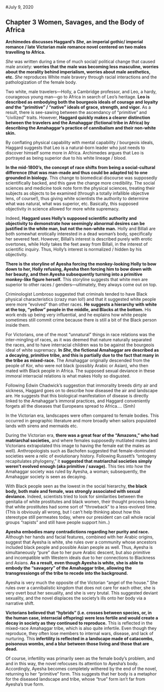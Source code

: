 
#July 9, 2020

## Chapter 3 Women, Savages, and the Body of Africa

**Archimedes discusses Haggard’s *She*, an imperial gothic/ imperial romance / late Victorian male romance novel centered on two males travelling to Africa.**

*She* was written during a time of much social/ political change that caused male anxiety: **worries that the male was becoming less masculine, worries about the morality behind imperialism, worries about male aesthetics, etc.** *She* reproduces White male bravery through racial interactions and the pathologization of the female body.

Two white, male travelers—Holly, a Cambridge professor, and Leo, a hardy, courageous young man—go to Africa in search of Leo’s heritage. **Leo is described as embodying both the bourgeois ideals of courage and loyalty *and* the “primitive” / “native” ideals of grace, strength, and vigor.** As a result, there is see-sawing between the ascendancy of “primitive” and “civilized” traits. However, **Haggard quickly makes a clearer distinction between the travelers and the Amahaggar (fictional tribe in Africa) by describing the Amahaggar’s practice of cannibalism and their non-white skin.**

By conflating physical capability with mental capability / bourgeois ideals, Haggard suggests that Leo is a natural-born leader who just needs to discover himself some more in Africa. Archimedes argues that Leo is portrayed as being superior due to his white lineage / blood.

**In the mid-1800’s, the concept of race shifts from being a social-cultural difference (that was man-made and thus could be adapted to) to one grounded in biology.** This change to biomedical discourse was supposedly scientifically backed, and this gave the change more credibility. The social sciences and medicine took note form the physical sciences, treating their subjects as objects to be examined (through a totally infallible objective lens, of course!), thus giving white scientists the authority to determine what was natural, what was superior, etc. Basically, this supposed objectivity in science allowed for more white supremacy.

Indeed, **Haggard uses Holly’s supposed scientific authority and objectivity to demonstrate how seemingly abnormal desires can be justified in the white man, but not the non-white man.** Holly and Billali are both somewhat erotically interested in a dead woman’s body, specifically her severed feet. However, Billali’s interest is described purely with erotic overtones, while Holly takes the feet away from Billali, in the interest of scientific inquiry. Thus, Holly’s interest is normalized / hidden by his objectivity.

**There is the storyline of Ayesha forcing the monkey-looking Holly to bow down to her, Holly refusing, Ayesha then forcing him to bow down with her beauty, and then Ayesha subsequently turning into a primitive monkey-like figure herself.** This storyline suggests that white men are superior to other races / genders—ultimately, they always come out on top.

Criminologist Lombroso suggested that criminals tended to have Black physical characteristics (crazy man lol!) and that it suggested white people were more “evolved” than other races. **He suggests a hierarchy with white at the top, “yellow” people in the middle, and Blacks at the bottom.** His work ends up being very influential, and he explains how white people sometimes still commit crime because there is still a bit of the Black person inside them.

For Victorians, one of the most “unnatural” things in race relations was the inter-mingling of races, as it was deemed that nature naturally separated the races, and to have interracial children was to be against the bourgeois ideal of white supremacy. **In *She*, the fictional Amahaggar are described as a decaying, primitive tribe, and this is partially due to the fact that many in the tribe as mixed-race.** The Amahaggar originally descended from the people of Kor, who were not black (possibly Arabic or Asian), who then mated with Black people in Africa. The supposed sexual deviance in these immoral interracial relations is what makes Holly so disgusted.

Following Edwin Chadwick’s suggestion that immorality breeds dirty air and sickness, Haggard goes on to describe how diseased the air and landscape are. He suggests that this biological manifestation of disease is directly linked to the Amahaggar’s immoral practices, and Haggard conveniently forgets all the diseases that Europeans spread to Africa…. (Smh)

In the Victorian era, landscapes were often compared to female bodies. This occurred in geographic literature and more broadly when sailors populated lands with sirens and mermaids etc.

During the Victorian era, **there was a great fear of the “Amazons,” who had matriarchal societies,** and where females supposedly mutilated males (and Victorians extrapolated this image to having the female eat the males as well). Anthropologists such as Bachofen suggested that female-dominated societies were a relic of evolutionary history. Following Russett’s “ontogeny recapitulates phylogeny,” it **suggested that matriarchal societies simply weren’t evolved enough (aka primitive / savage).** This ties into how the Amahaggar society was ruled by Ayesha, a woman; subsequently, the Amahaggar society is seen as decaying.

With Black people seen as the lowest in the social hierarchy, **the black body, both male and female, was strongly associated with sexual deviance.** Indeed, scientists tried to look for similarities between the genitalia of white prostitutes and black women, their thought process being that white prostitutes had some sort of “throwback” to a less-evolved time. (This is obviously all wrong, but I can’t help thinking about how this stereotype still permeates today, where our president can call whole racial groups “rapists” and still have people support him..)

**Ayesha embodies many contradictions regarding her purity and race.** Although her hands and facial features, combined with her Arabic origins, suggest that Ayesha is white, she rules over a community whose ancestors included black people and possible Asian people as well. Thus, Ayesha is simultaneously “pure” due to her pure Arabic descent, but also primitive and incompatible with Western ideals due to her connections to Blackness and Asians. **As a result, even though Ayesha is white, she is able to embody the “savagery” of the Amahaggar tribe, allowing the transgressiongs of the tribe to recede into the background.**


Ayesha is very much the opposite of the Victorian “angel of the house.” She rules over a cannibalistic kingdom that does not care for each other, she is very overt bout her sexuality, and she is very brutal. This suggested deviant sexuality, and the novel displaces the society’s ills onto her body via a narrative shift.

**Victorians believed that “hybrids” (i.e. crosses between species, or, in the human case, interracial offspring) were less fertile and would create a decay in society as they continued to reproduce.** This is reflected in the mixed-race Amahaggar tribe, which is also quite infertile. Even though they reproduce, they often lose members to internal wars, disease, and lack of nurturing. This **infertility is reflected in a landscape made of catacombs, poisonous wombs, and a blur between those living and those that are dead.**

Of course, infertility was primarily seen as the female body’s problem, and and in this way, the novel refocuses its attention to Ayesha’s body. Accordingly, Ayesha becomes completely withered by the end of the novel, returning to her “primitive” form. This suggests that her body is a metaphor for the diseased landscape and tribe, whose “true” form isn’t far from Ayesha’s true form.
